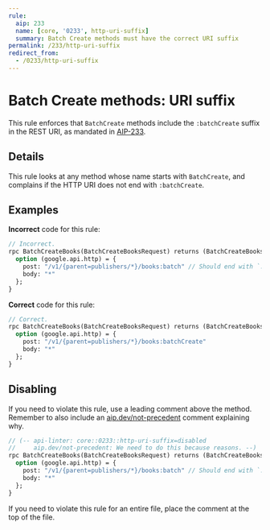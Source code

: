 ```yaml
---
rule:
  aip: 233
  name: [core, '0233', http-uri-suffix]
  summary: Batch Create methods must have the correct URI suffix
permalink: /233/http-uri-suffix
redirect_from:
  - /0233/http-uri-suffix
---
```


# Batch Create methods: URI suffix

This rule enforces that `BatchCreate` methods include the `:batchCreate` suffix
in the REST URI, as mandated in [AIP-233][].

## Details

This rule looks at any method whose name starts with `BatchCreate`, and
complains if the HTTP URI does not end with `:batchCreate`.

## Examples

**Incorrect** code for this rule:

```proto
// Incorrect.
rpc BatchCreateBooks(BatchCreateBooksRequest) returns (BatchCreateBooksResponse) {
  option (google.api.http) = {
    post: "/v1/{parent=publishers/*}/books:batch" // Should end with `:batchCreate`.
    body: "*"
  };
}
```

**Correct** code for this rule:

```proto
// Correct.
rpc BatchCreateBooks(BatchCreateBooksRequest) returns (BatchCreateBooksResponse) {
  option (google.api.http) = {
    post: "/v1/{parent=publishers/*}/books:batchCreate"
    body: "*"
  };
}
```

## Disabling

If you need to violate this rule, use a leading comment above the method.
Remember to also include an [aip.dev/not-precedent][] comment explaining why.

```proto
// (-- api-linter: core::0233::http-uri-suffix=disabled
//     aip.dev/not-precedent: We need to do this because reasons. --)
rpc BatchCreateBooks(BatchCreateBooksRequest) returns (BatchCreateBooksResponse) {
  option (google.api.http) = {
    post: "/v1/{parent=publishers/*}/books:batch" // Should end with `:batchCreate`.
    body: "*"
  };
}
```

If you need to violate this rule for an entire file, place the comment at the
top of the file.

[aip-233]: https://aip.dev/233
[aip.dev/not-precedent]: https://aip.dev/not-precedent
